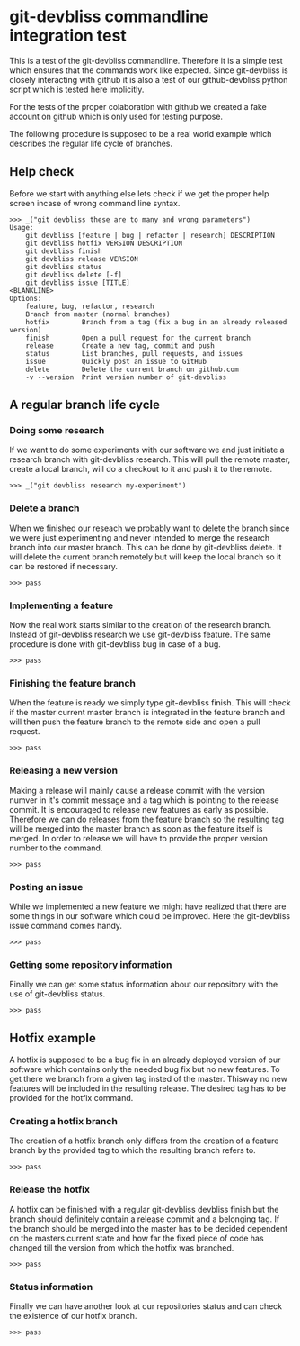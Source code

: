 # git-devbliss commandline integration test

This is a test of the git-devbliss commandline. Therefore it is a simple test
which ensures that the commands work like expected. Since git-devbliss is
closely interacting with github it is also a test of our github-devbliss
python script which is tested here implicitly.

For the tests of the proper colaboration with github we created a fake account
on github which is only used for testing purpose.

The following procedure is supposed to be a real world example which describes
the regular life cycle of branches.

## Help check

Before we start with anything else lets check if we get the proper help screen
incase of wrong command line syntax.

    >>> _("git devbliss these are to many and wrong parameters")
    Usage:
        git devbliss [feature | bug | refactor | research] DESCRIPTION
        git devbliss hotfix VERSION DESCRIPTION
        git devbliss finish
        git devbliss release VERSION
        git devbliss status
        git devbliss delete [-f]
        git devbliss issue [TITLE]
    <BLANKLINE>
    Options:
        feature, bug, refactor, research
        Branch from master (normal branches)
        hotfix        Branch from a tag (fix a bug in an already released version)
        finish        Open a pull request for the current branch
        release       Create a new tag, commit and push
        status        List branches, pull requests, and issues
        issue         Quickly post an issue to GitHub
        delete        Delete the current branch on github.com
        -v --version  Print version number of git-devbliss

## A regular branch life cycle

### Doing some research

If we want to do some experiments with our software we and just initiate a
research branch with git-devbliss research. This will pull the remote master,
create a local branch, will do a checkout to it and push it to the remote.

    >>> _("git devbliss research my-experiment")

### Delete a branch

When we finished our reseach we probably want to delete the branch since we
were just experimenting and never intended to merge the research branch into
our master branch. This can be done by git-devbliss delete. It will delete the
current branch remotely but will keep the local branch so it can be restored if
necessary.

    >>> pass

### Implementing a feature

Now the real work starts similar to the creation of the research branch.
Instead of git-devbliss research we use git-devbliss feature. The same
procedure is done with git-devbliss bug in case of a bug.

    >>> pass

### Finishing the feature branch

When the feature is ready we simply type git-devbliss finish. This will check
if the master current master branch is integrated in the feature branch and
will then push the feature branch to the remote side and open a pull request.

    >>> pass

### Releasing a new version

Making a release will mainly cause a release commit with the version numver in
it's commit message and a tag which is pointing to the release commit.
It is encouraged to release new features as early as possible. Therefore we can
do releases from the feature branch so the resulting tag will be merged into
the master branch as soon as the feature itself is merged.
In order to release we will have to provide the proper version number to the
command.

    >>> pass

### Posting an issue

While we implemented a new feature we might have realized that there are some
things in our software which could be improved. Here the git-devbliss issue
command comes handy.

    >>> pass

### Getting some repository information

Finally we can get some status information about our repository with the use of
git-devbliss status.

    >>> pass

## Hotfix example

A hotfix is supposed to be a bug fix in an already deployed version of our
software which contains only the needed bug fix but no new features. To get
there we branch from a given tag insted of the master. Thisway no new features
will be included in the resulting release. The desired tag has to be provided
for the hotfix command.

### Creating a hotfix branch

The creation of a hotfix branch only differs from the creation of a feature
branch by the provided tag to which the resulting branch refers to.

    >>> pass

### Release the hotfix

A hotfix can be finished with a regular git-devbliss devbliss finish but the
branch should definitely contain a release commit and a belonging tag.
If the branch should be merged into the master has to be decided dependent
on the masters current state and how far the fixed piece of code has changed
till the version from which the hotfix was branched.

    >>> pass

### Status information

Finally we can have another look at our repositories status and can check the
existence of our hotfix branch.

    >>> pass


